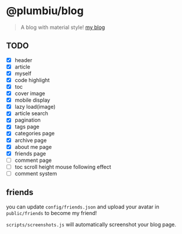 # @plumbiu/blog

> A blog with material style! [my blog](https://blog.plumbiu.top/)


## TODO

- [x] header
- [x] article
- [x] myself
- [x] code highlight
- [x] toc
- [x] cover image
- [x] mobile display
- [x] lazy load(image)
- [x] article search
- [x] pagination
- [x] tags page
- [x] categories page
- [x] archive page
- [x] about me page
- [x] friends page
- [ ] comment page
- [ ] toc scroll height mouse following effect
- [ ] comment system

## friends

you can update `config/friends.json` and upload your avatar in `public/friends` to become my friend!

`scripts/screenshots.js` will automatically screenshot your blog page.